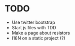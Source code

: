 # TODO

* Use twitter bootstrap
* Start js files with TDD
* Make a page about resistors
* I18N on a static project (?)